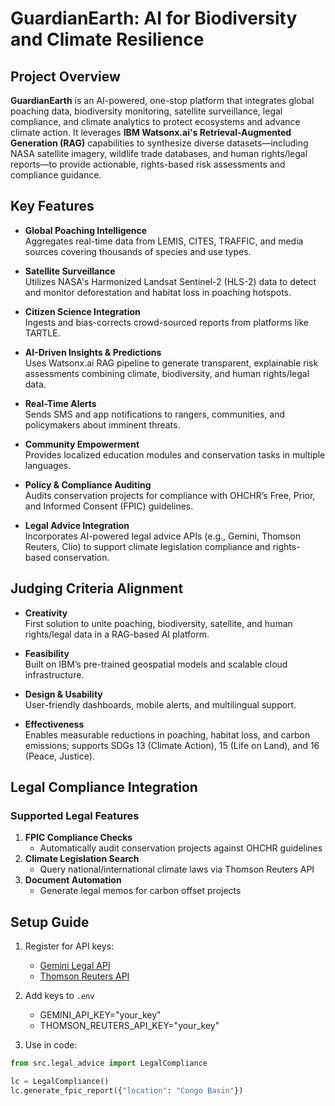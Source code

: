 # GuardianEarth: AI for Biodiversity and Climate Resilience

## Project Overview

**GuardianEarth** is an AI-powered, one-stop platform that integrates global poaching data, biodiversity monitoring, satellite surveillance, legal compliance, and climate analytics to protect ecosystems and advance climate action. It leverages **IBM Watsonx.ai's Retrieval-Augmented Generation (RAG)** capabilities to synthesize diverse datasets—including NASA satellite imagery, wildlife trade databases, and human rights/legal reports—to provide actionable, rights-based risk assessments and compliance guidance.

## Key Features

- **Global Poaching Intelligence**  
  Aggregates real-time data from LEMIS, CITES, TRAFFIC, and media sources covering thousands of species and use types.

- **Satellite Surveillance**  
  Utilizes NASA's Harmonized Landsat Sentinel-2 (HLS-2) data to detect and monitor deforestation and habitat loss in poaching hotspots.

- **Citizen Science Integration**  
  Ingests and bias-corrects crowd-sourced reports from platforms like TARTLE.

- **AI-Driven Insights & Predictions**  
  Uses Watsonx.ai RAG pipeline to generate transparent, explainable risk assessments combining climate, biodiversity, and human rights/legal data.

- **Real-Time Alerts**  
  Sends SMS and app notifications to rangers, communities, and policymakers about imminent threats.

- **Community Empowerment**  
  Provides localized education modules and conservation tasks in multiple languages.

- **Policy & Compliance Auditing**  
  Audits conservation projects for compliance with OHCHR’s Free, Prior, and Informed Consent (FPIC) guidelines.

- **Legal Advice Integration**  
  Incorporates AI-powered legal advice APIs (e.g., Gemini, Thomson Reuters, Clio) to support climate legislation compliance and rights-based conservation.

## Judging Criteria Alignment

- **Creativity**  
  First solution to unite poaching, biodiversity, satellite, and human rights/legal data in a RAG-based AI platform.

- **Feasibility**  
  Built on IBM’s pre-trained geospatial models and scalable cloud infrastructure.

- **Design & Usability**  
  User-friendly dashboards, mobile alerts, and multilingual support.

- **Effectiveness**  
  Enables measurable reductions in poaching, habitat loss, and carbon emissions; supports SDGs 13 (Climate Action), 15 (Life on Land), and 16 (Peace, Justice).

## Legal Compliance Integration

### Supported Legal Features
1. **FPIC Compliance Checks**
   - Automatically audit conservation projects against OHCHR guidelines
2. **Climate Legislation Search**
   - Query national/international climate laws via Thomson Reuters API
3. **Document Automation**
   - Generate legal memos for carbon offset projects

## Setup Guide
1. Register for API keys:
   - [Gemini Legal API](https://gemini.legal)
   - [Thomson Reuters API](https://developers.thomsonreuters.com)
2. Add keys to `.env`

   - GEMINI_API_KEY="your_key"  
   - THOMSON_REUTERS_API_KEY="your_key"  

3. Use in code:

```python
from src.legal_advice import LegalCompliance

lc = LegalCompliance()
lc.generate_fpic_report({"location": "Congo Basin"})
